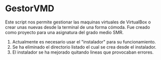 # GestorVMD
Este script nos permite gestionar las maquinas virtuales de VirtualBox o crear unas nuevas desde la terminal de una forma cómoda. Fue creado como proyecto para una asignatura del grado medio SMR.

1. Actualmente es necesario usar el "instalador" para su funcionamiento.
2. Se ha eliminado el directorio listado el cual se crea desde el instalador.
3. El instalador se ha mejorado quitando lineas que provocaban errores.
